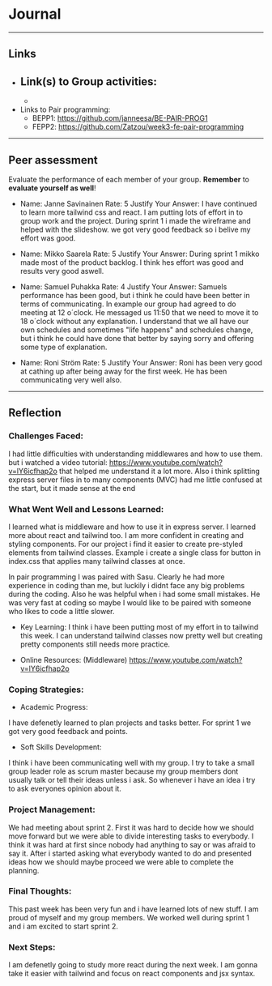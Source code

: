 # Journal

---

## Links

- ## Link(s) to Group activities:
  -
- Links to Pair programming:
  - BEPP1: https://github.com/janneesa/BE-PAIR-PROG1
  - FEPP2: https://github.com/Zatzou/week3-fe-pair-programming

---

## Peer assessment

Evaluate the performance of each member of your group. **Remember** to **evaluate yourself as well**!

- Name: Janne Savinainen
  Rate: 5
  Justify Your Answer: I have continued to learn more tailwind css and react. I am putting lots of effort in to group work and the project. During sprint 1 i made the wireframe and helped with the slideshow. we got very good feedback so i belive my effort was good.

- Name: Mikko Saarela
  Rate: 5
  Justify Your Answer: During sprint 1 mikko made most of the product backlog. I think hes effort was good and results very good aswell.

- Name: Samuel Puhakka
  Rate: 4
  Justify Your Answer: Samuels performance has been good, but i think he could have been better in terms of communicating. In example our group had agreed to do meeting at 12 o´clock. He messaged us 11:50 that we need to move it to 18 o´clock without any explanation. I understand that we all have our own schedules and sometimes "life happens" and schedules change, but i think he could have done that better by saying sorry and offering some type of explanation.

- Name: Roni Ström
  Rate: 5
  Justify Your Answer: Roni has been very good at cathing up after being away for the first week. He has been communicating very well also.

---

## Reflection

### Challenges Faced:

I had little difficulties with understanding middlewares and how to use them. but i watched a video tutorial: https://www.youtube.com/watch?v=lY6icfhap2o that helped me understand it a lot more. Also i think splitting express server files in to many components (MVC) had me little confused at the start, but it made sense at the end

### What Went Well and Lessons Learned:

I learned what is middleware and how to use it in express server. I learned more about react and tailwind too. I am more confident in creating and styling components. For our project i find it easier to create pre-styled elements from tailwind classes. Example i create a single class for button in index.css that applies many tailwind classes at once.

In pair programming I was paired with Sasu. Clearly he had more experience in coding than me, but luckily i didnt face any big problems during the coding. Also he was helpful when i had some small mistakes. He was very fast at coding so maybe I would like to be paired with someone who likes to code a little slower.

- Key Learning: I think i have been putting most of my effort in to tailwind this week. I can understand tailwind classes now pretty well but creating pretty components still needs more practice.

- Online Resources: (Middleware) https://www.youtube.com/watch?v=lY6icfhap2o

### Coping Strategies:

- Academic Progress:

I have defenetly learned to plan projects and tasks better. For sprint 1 we got very good feedback and points.

- Soft Skills Development:

I think i have been communicating well with my group. I try to take a small group leader role as scrum master because my group members dont usually talk or tell their ideas unless i ask. So whenever i have an idea i try to ask everyones opinion about it.

### Project Management:

We had meeting about sprint 2. First it was hard to decide how we should move forward but we were able to divide interesting tasks to everybody. I think it was hard at first since nobody had anything to say or was afraid to say it. After i started asking what everybody wanted to do and presented ideas how we should maybe proceed we were able to complete the planning.

### Final Thoughts:

This past week has been very fun and i have learned lots of new stuff. I am proud of myself and my group members. We worked well during sprint 1 and i am excited to start sprint 2.

### Next Steps:

I am defenetly going to study more react during the next week. I am gonna take it easier with tailwind and focus on react components and jsx syntax.

<!-- Links -->

[criticism and constructive feedback]: https://cvdl.ben.edu/blog/why-is-everyone-talking-about-feedback/
